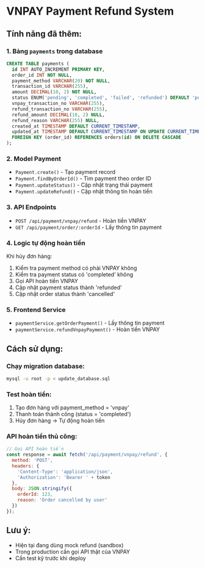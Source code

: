 # VNPAY Payment Refund System

## Tính năng đã thêm:

### 1. Bảng `payments` trong database
```sql
CREATE TABLE payments (
  id INT AUTO_INCREMENT PRIMARY KEY,
  order_id INT NOT NULL,
  payment_method VARCHAR(20) NOT NULL,
  transaction_id VARCHAR(255),
  amount DECIMAL(10, 2) NOT NULL,
  status ENUM('pending', 'completed', 'failed', 'refunded') DEFAULT 'pending',
  vnpay_transaction_no VARCHAR(255),
  refund_transaction_no VARCHAR(255),
  refund_amount DECIMAL(10, 2) NULL,
  refund_reason VARCHAR(255) NULL,
  created_at TIMESTAMP DEFAULT CURRENT_TIMESTAMP,
  updated_at TIMESTAMP DEFAULT CURRENT_TIMESTAMP ON UPDATE CURRENT_TIMESTAMP,
  FOREIGN KEY (order_id) REFERENCES orders(id) ON DELETE CASCADE
);
```

### 2. Model Payment
- `Payment.create()` - Tạo payment record
- `Payment.findByOrderId()` - Tìm payment theo order ID
- `Payment.updateStatus()` - Cập nhật trạng thái payment
- `Payment.updateRefund()` - Cập nhật thông tin hoàn tiền

### 3. API Endpoints
- `POST /api/payment/vnpay/refund` - Hoàn tiền VNPAY
- `GET /api/payment/order/:orderId` - Lấy thông tin payment

### 4. Logic tự động hoàn tiền
Khi hủy đơn hàng:
1. Kiểm tra payment method có phải VNPAY không
2. Kiểm tra payment status có 'completed' không
3. Gọi API hoàn tiền VNPAY
4. Cập nhật payment status thành 'refunded'
5. Cập nhật order status thành 'cancelled'

### 5. Frontend Service
- `paymentService.getOrderPayment()` - Lấy thông tin payment
- `paymentService.refundVnpayPayment()` - Hoàn tiền VNPAY

## Cách sử dụng:

### Chạy migration database:
```bash
mysql -u root -p < update_database.sql
```

### Test hoàn tiền:
1. Tạo đơn hàng với payment_method = 'vnpay'
2. Thanh toán thành công (status = 'completed')
3. Hủy đơn hàng → Tự động hoàn tiền

### API hoàn tiền thủ công:
```javascript
// Gọi API hoàn tiền
const response = await fetch('/api/payment/vnpay/refund', {
  method: 'POST',
  headers: {
    'Content-Type': 'application/json',
    'Authorization': 'Bearer ' + token
  },
  body: JSON.stringify({
    orderId: 123,
    reason: 'Order cancelled by user'
  })
});
```

## Lưu ý:
- Hiện tại đang dùng mock refund (sandbox)
- Trong production cần gọi API thật của VNPAY
- Cần test kỹ trước khi deploy 